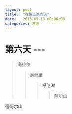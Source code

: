 ```yaml
---
layout: post
title:  "在路上第六天"
date:   2013-09-19 00:00:00
categories: 游记
---
```

第六天 ---
===
> 海拉尔
>> 满洲里
>>> 呼伦湖
>>>> 阿尔山

宿阿尔山